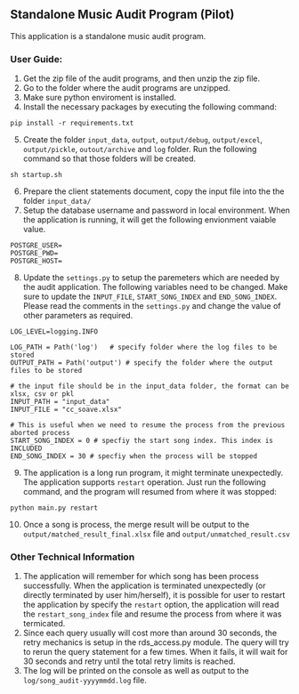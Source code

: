 ##  Standalone Music Audit Program (Pilot)

This application is a standalone music audit program. 


### User Guide: 

1. Get the zip file of the audit programs, and then unzip the zip file.
1. Go to the folder where the audit programs are unzipped. 
1.  Make sure python enviroment is installed. 
1.  Install the necessary packages by executing the following command: 
```
pip install -r requirements.txt
```
5.  Create the folder `input_data`, `output`, `output/debug`, `output/excel`, `output/pickle`, `outout/archive` and `log` folder. Run the following command so that those folders will be created. 
```
sh startup.sh
```
6.  Prepare the client statements document, copy the input file into the the folder `input_data/` 
7.  Setup the database username and password in local environment. When the application is running, it will get the following envionment vaiable value. 
```
POSTGRE_USER=
POSTGRE_PWD=
POSTGRE_HOST=
```
8.  Update the `settings.py` to setup the paremeters which are needed by the audit application. The following variables need to be changed.  Make sure to update the `INPUT_FILE`, `START_SONG_INDEX` and `END_SONG_INDEX`. Please read the comments in the `settings.py` and change the value of other parameters as required.  
```
LOG_LEVEL=logging.INFO

LOG_PATH = Path('log')   # specify folder where the log files to be stored
OUTPUT_PATH = Path('output') # specify the folder where the output files to be stored

# the input file should be in the input_data folder, the format can be xlsx, csv or pkl
INPUT_PATH = "input_data"
INPUT_FILE = "cc_soave.xlsx"  

# This is useful when we need to resume the process from the previous aborted process 
START_SONG_INDEX = 0 # specfiy the start song index. This index is INCLUDED
END_SONG_INDEX = 30 # specfiy when the process will be stopped

```
9.  The application is a long run program, it might terminate unexpectedly. The application supports `restart` operation. Just run the following command, and the program will resumed from where it was stopped: 
```
python main.py restart
```
10. Once a song is process, the merge result will be output to the `output/matched_result_final.xlsx` file and `output/unmatched_result.csv`

### Other Technical Information

1. The application will remember for  which song has been process successfully. When the application is terminated unexpectedly (or directly terminated by user him/herself), it is possible for user to restart the application by specify the `restart` option, the application will read the `restart_song_index` file and resume the process from where it was termicated.  
1. Since each query usually will cost more than around 30 seconds, the retry mechanics is setup in the rds_access.py module. The query will try to rerun the query statement for a few times. When it fails, it will wait for 30 seconds and retry until the total retry limits is reached.
1. The log will be printed on the console as well as output to the `log/song_audit-yyyymmdd.log` file.